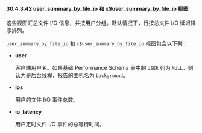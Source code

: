 #### 30.4.3.42 user_summary_by_file_io 和 x$user_summary_by_file_io 视图

这些视图汇总文件 I/O 信息，并按用户分组。默认情况下，行按总文件 I/O 延迟降序排列。

`user_summary_by_file_io` 和 `x$user_summary_by_file_io` 视图包含以下列：

- **user**

  客户端用户名。如果基础 Performance Schema 表中的 `USER` 列为 `NULL`，则认为是后台线程，报告的主机名为 `background`。

- **ios**

  用户的文件 I/O 事件总数。

- **io_latency**

  用户定时文件 I/O 事件的总等待时间。